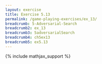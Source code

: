 ```yaml
---
layout: exercise
title: Exercise 5.13
permalink: /game-playing-exercises/ex_13/
breadcrumb: 5-Adversarial-Search
breadcrumb2: ex_13
breadcrumb3: 5adversarialSearch
breadcrumb4: ch5ex13
breadcrumb5: ex5.13
---
```


{% include mathjax_support %}

